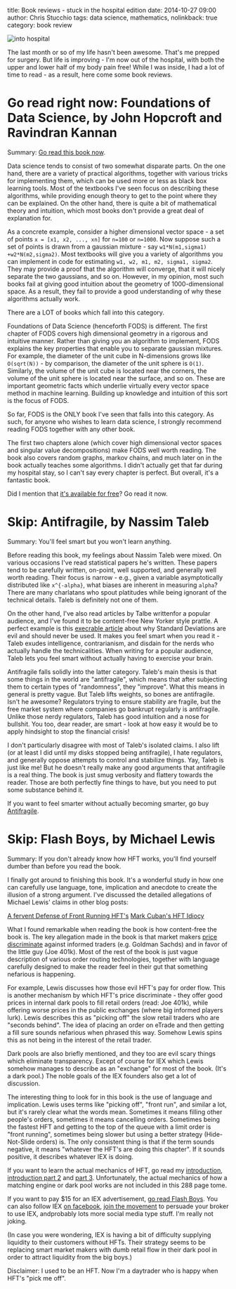 title: Book reviews - stuck in the hospital edition
date: 2014-10-27 09:00
author: Chris Stucchio
tags: data science, mathematics,
nolinkback: true
category: book review

![into hospital](|filename|/blog_media/2014/data_science_foundations_and_others_review/into_hospital.jpg)

The last month or so of my life hasn't been awesome. That's me prepped for surgery. But life is improving - I'm now out of the hospital, with both the upper and lower half of my body pain free! While I was inside, I had a lot of time to read - as a result, here come some book reviews.

# **Go read right now:** Foundations of Data Science, by John Hopcroft and Ravindran Kannan

Summary: [Go read this book now](http://www.cs.cornell.edu/jeh/NOSOLUTIONS90413.pdf).

Data science tends to consist of two somewhat disparate parts. On the one hand, there are a variety of practical algorithms, together with various tricks for implementing them, which can be used more or less as black box learning tools. Most of the textbooks I've seen focus on describing these algorithms, while providing enough theory to get to the point where they can be explained. On the other hand, there is quite a bit of mathematical theory and intuition, which most books don't provide a great deal of explanation for.

As a concrete example, consider a higher dimensional vector space - a set of points `x = [x1, x2, ..., xn]` for `n=100` or `n=1000`. Now suppose such a set of points is drawn from a gaussian mixture - say `w1*N(m1,sigma1) +w2*N(m2,sigma2)`. Most textbooks will give you a variety of algorithms you can implement in code for estimating `w1, w2, m1, m2, sigma1, sigma2`. They may provide a proof that the algorithm will converge, that it will nicely separate the two gaussians, and so on. However, in my opinion, most such books fail at giving good intuition about the geometry of 1000-dimensional space. As a result, they fail to provide a good understanding of why these algorithms actually work.

There are a LOT of books which fall into this category.

Foundations of Data Science (henceforth FODS) is different. The first chapter of FODS covers high dimensional geometry in a rigorous and intuitive manner. Rather than giving you an algorithm to implement, FODS explains the key properties that enable you to separate gaussian mixtures. For example, the diameter of the unit cube in N-dimensions grows like `O(sqrt(N))` - by comparison, the diameter of the unit sphere is `O(1)`. Similarly, the volume of the unit cube is located near the corners, the volume of the unit sphere is located near the surface, and so on. These are important geometric facts which underlie virtually every vector space method in machine learning. Building up knowledge and intuition of this sort is the focus of FODS.

So far, FODS is the ONLY book I've seen that falls into this category. As such, for anyone who wishes to learn data science, I strongly recommend reading FODS together with any other book.

The first two chapters alone (which cover high dimensional vector spaces and singular value decompositions) make FODS well worth reading. The book also covers random graphs, markov chains, and much later on in the book actually teaches some algorithms. I didn't actually get that far during my hospital stay, so I can't say every chapter is perfect. But overall, it's a fantastic book.

Did I mention that [it's available for free](http://research.microsoft.com/en-us/people/navingo/e0-229.aspx)? Go read it now.

# **Skip:** Antifragile, by Nassim Taleb

Summary: You'll feel smart but you won't learn anything.

Before reading this book, my feelings about Nassim Taleb were mixed. On various occasions I've read statistical papers he's written. These papers tend to be carefully written, on-point, well supported, and generally well worth reading. Their focus is narrow - e.g., given a variable asymptotically distributed like `x^{-alpha}`, what biases are inherent in measuring `alpha`? There are many charlatans who spout platitudes while being ignorant of the technical details. Taleb is definitely not one of them.

On the other hand, I've also read articles by Talbe writtenfor a popular audience, and I've found it to be content-free New Yorker style prattle. A perfect example is this [execrable article]() about why Standard Deviations are evil and should never be used. It makes you feel smart when you read it - Taleb exudes intelligence, contrarianism, and disdain for the nerds who actually handle the technicalities. When writing for a popular audience, Taleb lets you feel smart without actually having to exercise your brain.

Antifragile falls solidly into the latter category. Taleb's main thesis is that some things in the world are "antifragile", which means that after subjecting them to certain types of "randomness", they "improve". What this means in general is pretty vague. But Taleb lifts weights, so bones are antifragile. Isn't he awesome? Regulators trying to ensure stability are fragile, but the free market system where companies go bankrupt regularly is antifragile. Unlike those nerdy regulators, Taleb has good intuition and a nose for bullshit. You too, dear reader, are smart - look at how easy it would be to apply hindsight to stop the financial crisis!

I don't particularly disagree with most of Taleb's isolated claims. I also lift (or at least I did until my disks stopped being antifragile), I hate regulators, and generally oppose attempts to control and stabilize things. Yay, Taleb is just like me! But he doesn't really make any good arguments that antifragile is a real thing. The book is just smug verbosity and flattery towards the reader. Those are both perfectly fine things to have, but you need to put some substance behind it.

If you want to feel smarter without actually becoming smarter, go buy [Antifragile](http://www.amazon.com/gp/product/0812979680/ref=as_li_tl?ie=UTF8&camp=1789&creative=390957&creativeASIN=0812979680&linkCode=as2&tag=christuc-20&linkId=PSPH6MWDWJRWLSSZ).

# **Skip:** Flash Boys, by Michael Lewis

Summary: If you don't already know how HFT works, you'll find yourself dumber than before you read the book.

I finally got around to finishing this book. It's a wonderful study in how one can carefully use language, tone, implication and anecdote to create the illusion of a strong argument. I've discussed the detailed allegations of Michael Lewis' claims in other blog posts:

[A fervent Defense of Front Running HFT's](|filename|fervent_defense_of_frontrunning_hfts.md)
[Mark Cuban's HFT Idiocy](|filename|mark_cubans_hft_idiocy.md)

What I found remarkable when reading the book is how content-free the book is. The key allegation made in the book is that market makers [price discriminate](|filename|fervent_defense_of_frontrunning_hfts.md) against informed traders (e.g. Goldman Sachds) and in favor of the little guy (Joe 401k). Most of the rest of the book is just vague description of various order routing technologies, together with language carefully designed to make the reader feel in their gut that something nefarious is happening.

For example, Lewis discusses how those evil HFT's pay for order flow. This is another mechanism by which HFT's price discriminate - they offer good prices in internal dark pools to fill retail orders (read: Joe 401k), while offering worse prices in the public exchanges (where big informed players lurk). Lewis describes this as "picking off" the slow retail traders who are "seconds behind". The idea of placing an order on eTrade and then getting a fill sure sounds nefarious when phrased this way. Somehow Lewis spins this as not being in the interest of the retail trader.

Dark pools are also briefly mentioned, and they too are evil scary things which eliminate transparency. Except of course for IEX which Lewis somehow manages to describe as an "exchange" for most of the book. (It's a dark pool.) The noble goals of the IEX founders also get a lot of discussion.

The interesting thing to look for in this book is the use of language and implication. Lewis uses terms like "picking off", "front run", and similar a lot, but it's rarely clear what the words mean. Sometimes it means filling other people's orders, sometimes it means cancelling orders. Sometimes being the fastest HFT and getting to the top of the queue with a limit order is "front running", sometimes being slower but using a better strategy (Hide-Not-Slide orders) is. The only consistent thing is that if the term sounds negative, it means "whatever the HFT's are doing this chapter". If it sounds positive, it describes whatever IEX is doing.

If you want to learn the actual mechanics of HFT, go read my [introduction](|filename|hft_apology.md), [introduction part 2](|filename|hft_apology2.md) and [part 3](|filename|hft_whats_broken.md). Unfortunately, the actual mechanics of how a matching engine or dark pool works are not included in this 288 page tome.

If you want to pay $15 for an IEX advertisement, [go read Flash Boys](http://www.amazon.com/gp/product/0393244660/ref=as_li_tl?ie=UTF8&camp=1789&creative=390957&creativeASIN=0393244660&linkCode=as2&tag=christuc-20&linkId=E4GL3CAMJSCHCMLD). You can also follow IEX [on facebook](https://facebook.com/iamaninvestor), [join the movement](http://www.iextrading.com/insight/letter/) to persuade your broker to use IEX, andprobably lots more social media type stuff. I'm really not joking.

(In case you were wondering, IEX is having a bit of difficulty supplying liquidity to their customers without HFTs. Their strategy seems to be replacing smart market makers with dumb retail flow in their dark pool in order to attract liquidity from the big boys.)

Disclaimer: I used to be an HFT. Now I'm a daytrader who is happy when HFT's "pick me off".
